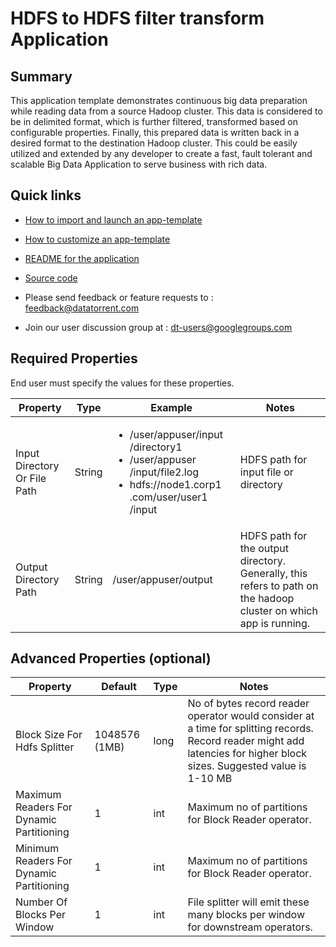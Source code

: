 # HDFS to HDFS filter transform Application

## Summary

This application template demonstrates continuous big data preparation while reading data from a source Hadoop cluster. This data is considered to be in delimited format, which is further filtered, transformed based on configurable properties. Finally, this prepared data is written back in a desired format to the destination Hadoop cluster. This could be easily utilized and extended by any developer to create a fast, fault tolerant and scalable Big Data Application to serve business with rich data.

## Quick links

-  <a
    href="../common/import-launch"  class="docs" id="docs" ga-track="docs"
    target="_blank">How to import and launch an app-template</a>

-  <a
    href="../common/customize"  class="docs" id="docs" ga-track="docs"
    target="_blank">How to customize an app-template</a>

-  <a
    href="https://github.com/DataTorrent/moodI/tree/master/app-templates/hdfs-to-hdfs-filter-transform"  class="docs" id="docs" ga-track="docs"
    target="_blank">README for the application</a>
- <a
   href="https://github.com/DataTorrent/moodI/tree/master/app-templates/hdfs-to-hdfs-filter-transform"  class="github" id="github" ga-track="github" target="_blank">Source code</a>

- Please send feedback or feature requests to :
    <a href="mailto:feedback@datatorrent.com"  class="feedback" id="feedback" ga-track="feedback">feedback@datatorrent.com</a>

- Join our user discussion group at :
    <a href="mailto:dt-users@googlegroups.com"  class="maillist" id="maillist" ga-track="maillist">dt-users@googlegroups.com</a>

## Required Properties
End user must specify the values for these properties.

|Property|Type|Example|Notes|
|---|---|-----|--|
|Input Directory Or File Path|String|<ul><li>/user/appuser/input /directory1</li><li>/user/appuser /input/file2.log</li><li>hdfs://node1.corp1 .com/user/user1 /input</li></ul>|HDFS path for input file or directory
|Output Directory Path|String|/user/appuser/output|HDFS path for the output directory. Generally, this refers to path on the hadoop cluster on which app is running.|

## Advanced Properties (optional)
|Property|Default|Type|Notes|
|--------|-------|----|-----|
|Block Size For Hdfs Splitter| 1048576 (1MB)|long|No of bytes record reader operator would consider at a time for splitting records. Record reader might add latencies for higher block sizes. Suggested value is 1-10 MB|
|Maximum Readers For Dynamic Partitioning| 1|int|Maximum no of partitions for Block Reader operator. |
|Minimum Readers For Dynamic Partitioning| 1|int|Maximum no of partitions for Block Reader operator. |
|Number Of Blocks Per Window| 1|int|File splitter will emit these many blocks per window for downstream operators. |
